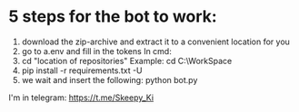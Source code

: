 # 5 steps for the bot to work:
1) download the zip-archive and extract it to a convenient location for you
2) go to a.env and fill in the tokens
In cmd:
3) cd "location of repositories" 
Example: cd C:\WorkSpace
4) pip install -r requirements.txt -U
5) we wait and insert the following: python bot.py

I'm in telegram: https://t.me/Skeepy_Ki
